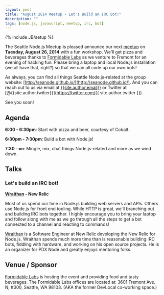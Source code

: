 ```yaml
---
layout: post
title: "August 2014 Meetup - Let's Build an IRC Bot!"
description: ""
tags: [node.js, javascript, meetup, irc, bot]
---
```

{% include JB/setup %}

The Seattle Node.js Meetup is pleased announce our next
[meetup](http://www.meetup.com/Seattle-Node-js/events/198980972/)
on **Tuesday, August 26, 2014** with a fun workshop. We'll get
pizza and beverages thanks to [Formidable Labs](http://formidablelabs.com/)
as we venture to Fremont for an evening of hacking fun. Please bring a laptop
and local Node.js installation (we all have that, right?) so that we can all
code up our own bots!

As always, you can find all things Seattle Node.js-related at the group website:
[http://seanode.github.io/](http://seanode.github.io/). And you can reach out to
us via email at [{{site.author.email}}](mailto:{{site.author.email}}) or Twitter
at [@{{site.author.twitter}}](https://twitter.com/{{ site.author.twitter }}).

See you soon!

## Agenda

**6:00 - 6:30pm**: Start with pizza and beer, courtesy of Cobalt.

**6:30pm - 7:30pm**: Build a bot with Node.js!

**7:30 - on**: Mingle, mix, chat things Node.js-related and more as we wind
down.


<!-- more start -->

## Talks

### Let's build an IRC bot!

**[Wraithan](https://twitter.com/wraithan) - New Relic**

Most of us spend our time in Node.js building web servers and APIs. Others use
Node.js for front end tooling. While HTTP is great, we'll branching out and
building IRC bots together. I highly encourage you to bring your laptop and
follow along with me as we go through all the steps to get a bot connected to a
channel and reacting to commands!

[Wraithan](https://twitter.com/wraithan) is a Software Engineer at New Relic
developing the New Relic for Node.js. Wraithan spends much more time than is
reasonable building IRC bots, fiddling with hardware, and working on his open
source projects. He is an organizer for PDX Node and greatly enjoys mentoring
folks.


## Venue / Sponsor

[Formidable Labs](http://formidablelabs.com/) is hosting the event and
providing food and tasty beverages. The Formidable Labs offices are located at: 3601 Fremont Ave. N, #300, Seattle, WA 98103. (AKA the former DevLocal co-working space.)

<!-- more end -->
